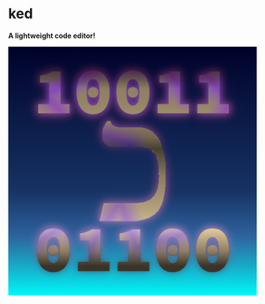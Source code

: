 # ked

**A lightweight code editor!**

![ked-512x512](https://raw.githubusercontent.com/idealtitude/ked/main/assets/icons/ked-512x512.png)

